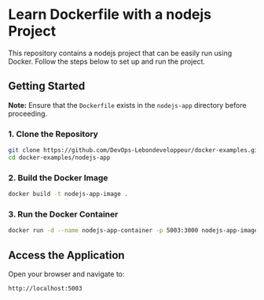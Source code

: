 # Learn Dockerfile with a nodejs Project

This repository contains a nodejs project that can be easily run using Docker. Follow the steps below to set up and run the project.

## Getting Started

**Note:** Ensure that the `Dockerfile` exists in the `nodejs-app` directory before proceeding.

### 1. Clone the Repository
```sh
git clone https://github.com/DevOps-Lebondeveloppeur/docker-examples.git
cd docker-examples/nodejs-app
```

### 2. Build the Docker Image
```sh
docker build -t nodejs-app-image .
```

### 3. Run the Docker Container
```sh
docker run -d --name nodejs-app-container -p 5003:3000 nodejs-app-image
```

## Access the Application
Open your browser and navigate to:
```
http://localhost:5003
```
